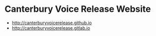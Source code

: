 # Canterbury Voice Release Website
- http://canterburyvoicerelease.github.io
- http://canterburyvoicerelease.gitlab.io
